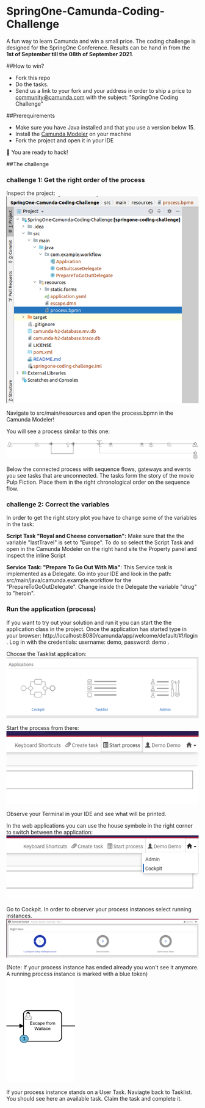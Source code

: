# SpringOne-Camunda-Coding-Challenge
A fun way to learn Camunda and win a small price. The coding challenge is designed for the SpringOne Conference. Results can be hand in from the **1st of September till the 08th of September 2021**. 

##How to win? 
- Fork this repo
- Do the tasks.
- Send us a link to your fork and your address in order to ship a price to community@camunda.com with the subject: "SpringOne Coding Challenge"

##Prerequirements 
- Make sure you have Java installed and that you use a version below 15. 
- Install the [Camunda Modeler](https://camunda.com/download/modeler/) on your machine
- Fork the project and open it in your IDE

:tada: You are ready to hack!

##The challenge

### challenge 1: Get the right order of the process
Inspect the project:
![project structure](/img/project.png)

Navigate to src/main/resources and open the process.bpmn in the Camunda Modeler! 

You will see a process similar to this one: 

![project structure](/img/process-without-tasks.png)

Below the connected process with sequence flows, gateways and events you see tasks that are unconnected. The tasks form the story of the movie Pulp Fiction. Place them in the right chronological order on the sequence flow.

### challenge 2: Correct the variables

In order to get the right story plot you have to change some of the variables in the task: 

**Script Task "Royal and Cheese conversation":** 
Make sure that the the variable "lastTravel" is set to "Europe". To do so select the Script Task and open in the Camunda Modeler on the right hand site the Property panel and inspect the inline Script

**Service Task: "Prepare To Go Out With Mia"**: 
This Service task is implemented as a Delegate. Go into your IDE and look in the path: src/main/java/camunda.example.workflow for the "PrepareToGoOutDelegate". Change inside the Delegate the variable "drug" to "heroin". 

### Run the application (process)
If you want to try out your solution and run it you can start the the application class in the project. Once the application has started type in your browser: http://localhost:8080/camunda/app/welcome/default/#!/login . Log in with the credentials: username: demo, password: demo .

Choose the Tasklist application:
![project structure](/img/applications.png)

Start the process from there:
![project structure](/img/startProcess.png)

Observe your Terminal in your IDE and see what will be printed.

In the web applications you can use the house symbole in the right corner to switch between the application: 
![project structure](/img/house.png)

Go to Cockpit. In order to observer your process instances select running instances. 
![cockpit](/img/cockpit.png)

(Note: If your process instance has ended already you won't see it anymore. A running process instance is marked with a blue token)
![user task](/img/usertaks.png)

If your process instance stands on a User Task. Naviagte back to Tasklist. You should see here an available task. Claim the task and complete it. 








